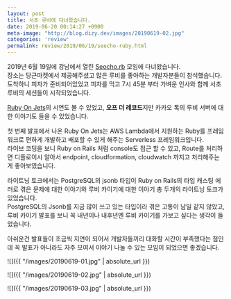 ```yaml
---
layout: post
title: 서초 루비에 다녀왔습니다. 
date: 2019-06-20 00:14:27 +0900
meta-image: "http://blog.dizy.dev/images/20190619-02.jpg"
categories: 'review'
permalink: review/2019/06/19/seocho-ruby.html
---
```


2019년 6월 19일에 강남에서 열린 [Seocho.rb](https://festa.io/events/318) 모임에 다녀왔습니다.<br/>
장소는 당근마켓에서 제공해주셨고 많은 루비를 좋아하는 개발자분들이 참석했습니다.<br/>
도착하니 피자가 준비되어있었고 피자를 먹고 7시 45분 부터 가벼운 인사와 함께 서초 루비의 세션들이 시작되었습니다.

[Ruby On Jets](https://rubyonjets.com/)의 시연도 볼 수 있었고, **오프 더 레코드**지만 카카오 톡의 루비 서버에 대한 이야기도 들을 수 있었습니다.

첫 번째 발표에서 나온 Ruby On Jets는 AWS Lambda에서 지원하는 Ruby를 프레임워크로 편하게 개발하고 배포할 수 있게 해주는 Serverless 프레임워크입니다.<br/>
라이브 코딩을 보니 Ruby on Rails 처럼 console도 접근 할 수 있고, Route를 처리하면 디플로이시 알아서 endpoint, cloudformation, cloudwatch 까지고 처리해주는 게 좋아보였습니다. 

라이트닝 토크에서는 PostgreSQL의 jsonb 타입이 Ruby on Rails의 타입 캐스팅 에러로 겪은 문제에 대한 이야기와 루비 카이기에 대한 이야기 총 두개의 라이트닝 토크가 있었습니다.<br/>
PostgreSQL의 Jsonb를 지금 많이 쓰고 있는 타입이라 겪은 고통이 남일 같지 않았고, 루비 카이기 발표를 보니 꼭 내년이나 내후년엔 루비 카이기를 가보고 싶다는 생각이 들었습니다.

아쉬운건 발표들이 조금씩 지연이 되어서 개발자들끼리 대화할 시간이 부족했다는 점인데 꼭 발표가 아니라도 자주 모여서 이야기 나눌 수 있는 모임이 되었으면 좋겠습니다.

![]({{ "/images/20190619-01.jpg" | absolute_url }})

![]({{ "/images/20190619-02.jpg" | absolute_url }})

![]({{ "/images/20190619-03.jpg" | absolute_url }})


